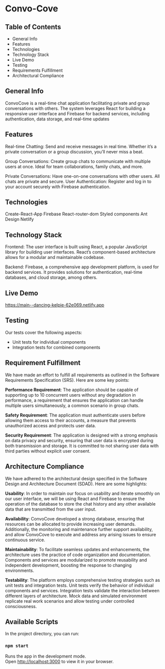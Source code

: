 # Convo-Cove

## Table of Contents
* General Info
* Features
* Technologies
* Technology Stack
* Live Demo
* Testing
* Requirements Fulfillment
* Architectural Compliance
  
## General Info
ConvoCove is a real-time chat application facilitating private and group conversations with others. The system leverages React for building a responsive user interface and Firebase for backend services, including authentication, data storage, and real-time updates

## Features

Real-time Chatting: Send and receive messages in real time. Whether it’s a private conversation or a group discussion, you’ll never miss a beat.

Group Conversations: Create group chats to communicate with multiple users at once. Ideal for team collaborations, family chats, and more.

Private Conversations: Have one-on-one conversations with other users. All chats are private and secure.
User Authentication: Register and log in to your account securely with Firebase authentication.

## Technologies

Create-React-App
Firebase
React-router-dom
Styled components
Ant Design
Netlify

## Technology Stack

Frontend: The user interface is built using React, a popular JavaScript library for building user interfaces. React’s component-based architecture allows for a modular and maintainable codebase.

Backend: Firebase, a comprehensive app development platform, is used for backend services. It provides solutions for authentication, real-time databases, and cloud storage, among others.

## Live Demo

https://main--dancing-kelpie-62e069.netlify.app

## Testing

Our tests cover the following aspects:
- Unit tests for individual components
- Integration tests for combined components

## Requirement Fulfillment

We have made an effort to fulfill all requirements as outlined in the Software Requirements Specification (SRS). Here are some key points:

**Performance Requirement**: The application should be capable of supporting up to 10 concurrent users without any degradation in performance, a requirement that ensures the application can handle multiple users simultaneously, a common scenario in group chats.

**Safety Requirement**: The application must authenticate users before allowing them access to their accounts, a measure that prevents unauthorized access and protects user data.

**Security Requirement**: The application is designed with a strong emphasis on data privacy and security, ensuring that user data is encrypted during both transmission and storage. It is committed to not sharing user data with third parties without explicit user consent.

## Architecture Compliance

We have adhered to the architectural design specified in the Software Design and Architecture Document (SDAD). Here are some highlights:

**Usability**: In order to maintain our focus on usability and iterate smoothly on our user interface, we will be using React and Firebase to ensure the operation of the database to store the chat history and any other available data that are transmitted from the user input. 

**Availability**: ConvoCove developed a strong database, ensuring that resources can be allocated to provide increasing user demands. Additionally, the monitoring and maintenance further support availability, and allow ConvoCove to execute and address any arising issues to ensure continuous service.

**Maintainability**: To facilitate seamless updates and enhancements, the architecture uses the practice of code organization and documentation. Components and services are modularized to promote reusability and independent development, boosting the response to changing environments. 

**Testability**: The platform employs comprehensive testing strategies such as unit tests and integration tests. Unit tests verify the behavior of individual components and services. Integration tests validate the interaction between different layers of architecture. Mock data and simulated environment replicate real work scenarios and allow testing under controlled consciousness. 


## Available Scripts

In the project directory, you can run:

### `npm start`

Runs the app in the development mode.\
Open [http://localhost:3000](http://localhost:3000) to view it in your browser.

